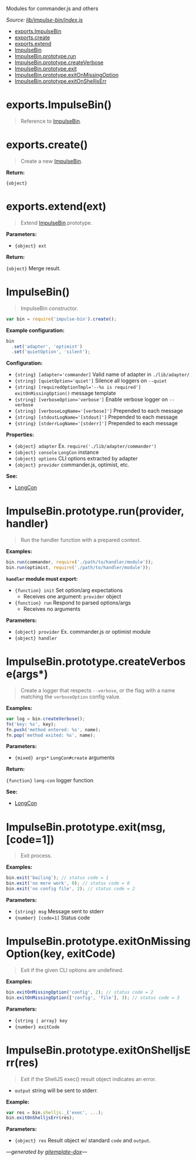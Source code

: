 Modules for commander.js and others

_Source: [lib/impulse-bin/index.js](../lib/impulse-bin/index.js)_

- [exports.ImpulseBin](#exportsimpulsebin)
- [exports.create](#exportscreate)
- [exports.extend](#exportsextendext)
- [ImpulseBin](#impulsebin)
- [ImpulseBin.prototype.run](#impulsebinprototyperunprovider-handler)
- [ImpulseBin.prototype.createVerbose](#impulsebinprototypecreateverboseargs)
- [ImpulseBin.prototype.exit](#impulsebinprototypeexitmsg-code1)
- [ImpulseBin.prototype.exitOnMissingOption](#impulsebinprototypeexitonmissingoptionkey-exitcode)
- [ImpulseBin.prototype.exitOnShelljsErr](#impulsebinprototypeexitonshelljserrres)

# exports.ImpulseBin()

> Reference to [ImpulseBin](#impulsebin).

# exports.create()

> Create a new [ImpulseBin](#impulsebin).

**Return:**

`{object}`

# exports.extend(ext)

> Extend [ImpulseBin](#impulsebin).prototype.

**Parameters:**

- `{object} ext`

**Return:**

`{object}` Merge result.

# ImpulseBin()

> ImpulseBin constructor.

```js
var bin = require('impulse-bin').create();
```

**Example configuration:**

```js
bin
  .set('adapter', 'optimist')
  .set('quietOption', 'silent');
```

**Configuration:**

 - `{string} [adapter='commander]` Valid name of adapter in `./lib/adapter/`
 - `{string} [quietOption='quiet']` Silence all loggers on `--quiet`
 - `{string} [requiredOptionTmpl='--%s is required']` `exitOnMissingOption()` message template
 - `{string} [verboseOption='verbose']` Enable verbose logger on `--verbose`
 - `{string} [verboseLogName='[verbose]']` Prepended to each message
 - `{string} [stdoutLogName='[stdout]']` Prepended to each message
 - `{string} [stderrLogName='[stderr]']` Prepended to each message

**Properties:**

 - `{object} adapter` Ex. `require('./lib/adapter/commander')`
 - `{object} console` `LongCon` instance
 - `{object} options` CLI options extracted by adapter
 - `{object} provider` commander.js, optimist, etc.

**See:**

- [LongCon](https://github.com/codeactual/long-con/blob/master/docs/LongCon.md)

# ImpulseBin.prototype.run(provider, handler)

> Run the handler function with a prepared context.

**Examples:**

```js
bin.run(commander, require('./path/to/handler/module'));
bin.run(optimist, require('./path/to/handler/module'));
```

**`handler` module must export:**

- `{function} init` Set option/arg expectations
  - Receives one argument: `provider` object
- `{function} run` Respond to parsed options/args
  - Receives no arguments

**Parameters:**

- `{object} provider` Ex. commander.js or optimist module
- `{object} handler`

# ImpulseBin.prototype.createVerbose(args*)

> Create a logger that respects `--verbose`, or the flag with a name
matching the `verboseOption` config value.

**Examples:**

```js
var log = bin.createVerbose();
fn('key: %s', key);
fn.push('method entered: %s', name);
fn.pop('method exited: %s', name);
```

**Parameters:**

- `{mixed} args*` `LongCon#create` arguments

**Return:**

`{function}` `long-con` logger function

**See:**

- [LongCon](https://github.com/codeactual/long-con/blob/master/docs/LongCon.md)

# ImpulseBin.prototype.exit(msg, [code=1])

> Exit process.

**Examples:**

```js
bin.exit('bailing'); // status code = 1
bin.exit('no more work', 0); // status code = 0
bin.exit('no config file', 2); // status code = 2
```

**Parameters:**

- `{string} msg` Message sent to stderr
- `{number} [code=1]` Status code

# ImpulseBin.prototype.exitOnMissingOption(key, exitCode)

> Exit if the given CLI options are undefined.

**Examples:**

```js
bin.exitOnMissingOption('config', 2); // status code = 2
bin.exitOnMissingOption(['config', 'file'], 3); // status code = 3
```

**Parameters:**

- `{string | array} key`
- `{number} exitCode`

# ImpulseBin.prototype.exitOnShelljsErr(res)

> Exit if the ShellJS exec() result object indicates an error.

- `output` string will be sent to stderr.

**Example:**

```js
var res = bin.shelljs._('exec', ...);
bin.exitOnShelljsErr(res);
```

**Parameters:**

- `{object} res` Result object w/ standard `code` and `output`.

_&mdash;generated by [gitemplate-dox](https://github.com/codeactual/gitemplate-dox)&mdash;_
